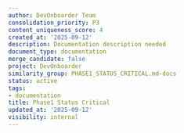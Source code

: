 ```yaml
---
author: DevOnboarder Team
consolidation_priority: P3
content_uniqueness_score: 4
created_at: '2025-09-12'
description: Documentation description needed
document_type: documentation
merge_candidate: false
project: DevOnboarder
similarity_group: PHASE1_STATUS_CRITICAL.md-docs
status: active
tags:
- documentation
title: Phase1 Status Critical
updated_at: '2025-09-12'
visibility: internal
---
```


